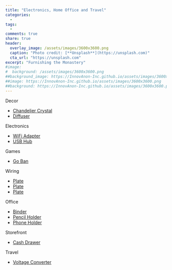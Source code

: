 ```yaml
---
title: "Electronics, Home Office and Travel"
categories:
  - 
tags:
  - 
comments: true
share: true
header:
  overlay_image: /assets/images/3600x3600.png
  caption: "Photo credit: [**Unsplash**](https://unsplash.com)"
  cta_url: "https://unsplash.com"
excerpt: "Furnishing the Monastery"
#image:
#  background: /assets/images/3600x3600.png
##background_image: https://InnovAnon-Inc.github.io/assets/images/3600x3600.png
##image: https://InnovAnon-Inc.github.io/assets/images/3600x3600.png
##background: https://InnovAnon-Inc.github.io/assets/images/3600x3600.png
---
```


Decor

- [Chandelier Crystal](https://a.co/d/gBhJyu3)
- [Diffuser](https://a.co/d/fyQ3CLQ)

Electronics

- [WiFi Adapter](https://a.co/d/dLfUAnU)
- [USB Hub](https://a.co/d/20kiZOb)

Games

- [Go Ban](https://a.co/d/bFy3PeP)

Wiring

- [Plate](https://a.co/d/1ftchKa)
- [Plate](https://a.co/d/bhKX4wT)
- [Plate](https://a.co/d/iLPpwcn)

Office

- [Binder](https://a.co/d/8d4sPNa)
- [Pencil Holder](https://a.co/d/eT2ls2L)
- [Phone Holder](https://a.co/d/40ruP1f)

Storefront

- [Cash Drawer](https://a.co/d/iyYGbfc)

Travel

- [Voltage Converter](https://a.co/d/8vFKGKM)
